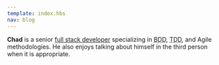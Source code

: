 ```yaml
---
template: index.hbs
nav: blog
---
```


**Chad** is a senior [full stack developer](http://www.laurencegellert.com/2012/08/what-is-a-full-stack-developer/) specializing in <abbr title="Behavior Driven Development">BDD</abbr>, <abbr title="Test Driven Development">TDD</abbr>, and Agile methodologies. He also enjoys talking about himself in the third person when it is appropriate.